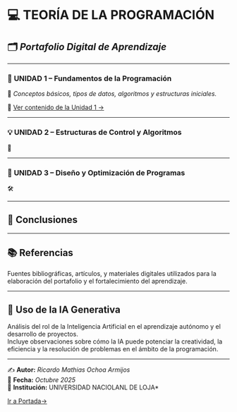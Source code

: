 # 💻 **TEORÍA DE LA PROGRAMACIÓN**  
## 🗂️ *Portafolio Digital de Aprendizaje*  

---

### 📘 **UNIDAD 1 – Fundamentos de la Programación**  
📖 *Conceptos básicos, tipos de datos, algoritmos y estructuras iniciales.*

🔗 [Ver contenido de la Unidad 1 →](Unidad1.md)

---

### 💡 **UNIDAD 2 – Estructuras de Control y Algoritmos**  
🧩 

---

### 🚀 **UNIDAD 3 – Diseño y Optimización de Programas**  
🛠️ 

---

## 🧠 **Conclusiones**  


---

## 📚 **Referencias**  
Fuentes bibliográficas, artículos, y materiales digitales utilizados para la elaboración del portafolio y el fortalecimiento del aprendizaje.

---

## 🤖 **Uso de la IA Generativa**  
Análisis del rol de la Inteligencia Artificial en el aprendizaje autónomo y el desarrollo de proyectos.  
Incluye observaciones sobre cómo la IA puede potenciar la creatividad, la eficiencia y la resolución de problemas en el ámbito de la programación.

---

✍️ **Autor:** *Ricardo Mathias Ochoa Armijos*  
📅 **Fecha:** *Octubre 2025*  
📍 **Institución:** UNIVERSIDAD NACIOLANL DE LOJA*

[Ir a Portada→](portada.md)

